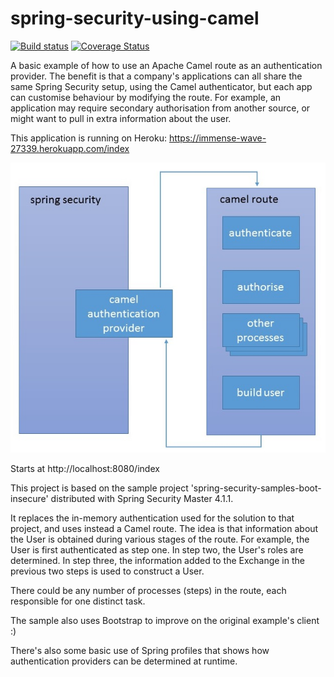 # spring-security-using-camel

[![Build status](https://travis-ci.org/johnnybionic/spring-security-using-camel.svg?branch=master)](https://travis-ci.org/johnnybionic/spring-security-using-camel)
[![Coverage Status](https://coveralls.io/repos/github/johnnybionic/spring-security-using-camel/badge.svg?branch=master)](https://coveralls.io/github/johnnybionic/spring-security-using-camel?branch=master)

A basic example of how to use an Apache Camel route as an authentication provider. The benefit is that a company's applications can all share the same Spring Security setup, using the Camel authenticator, but each app can customise behaviour by modifying the route. For example, an application may require secondary authorisation from another source, or might want to pull in extra information about the user.

This application is running on Heroku:
https://immense-wave-27339.herokuapp.com/index 

![Alt text](camel-security.jpg?raw=true "Overview")

Starts at http://localhost:8080/index


This project is based on the sample project 'spring-security-samples-boot-insecure' distributed with Spring Security Master 4.1.1.

It replaces the in-memory authentication used for the solution to that project, and uses instead a Camel route. 
The idea is that information about the User is obtained during various stages of the route. For example, the User is first authenticated as step one. In step two, the User's roles are determined. In step three, the information added to the Exchange in the previous two steps is used to construct a User.

There could be any number of processes (steps) in the route, each responsible for one distinct task. 

The sample also uses Bootstrap to improve on the original example's client :)

There's also some basic use of Spring profiles that shows how authentication providers can
be determined at runtime. 
